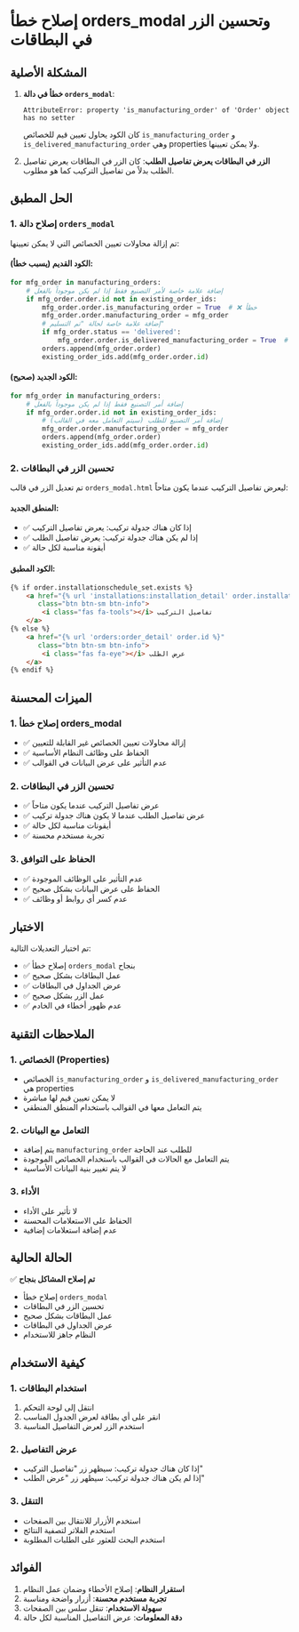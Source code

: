 # إصلاح خطأ orders_modal وتحسين الزر في البطاقات

## المشكلة الأصلية

1. **خطأ في دالة `orders_modal`**:
   ```
   AttributeError: property 'is_manufacturing_order' of 'Order' object has no setter
   ```
   كان الكود يحاول تعيين قيم للخصائص `is_manufacturing_order` و `is_delivered_manufacturing_order` وهي properties ولا يمكن تعيينها.

2. **الزر في البطاقات يعرض تفاصيل الطلب**:
   كان الزر في البطاقات يعرض تفاصيل الطلب بدلاً من تفاصيل التركيب كما هو مطلوب.

## الحل المطبق

### 1. إصلاح دالة `orders_modal`

تم إزالة محاولات تعيين الخصائص التي لا يمكن تعيينها:

#### الكود القديم (يسبب خطأ):
```python
for mfg_order in manufacturing_orders:
    # إضافة علامة خاصة لأمر التصنيع فقط إذا لم يكن موجوداً بالفعل
    if mfg_order.order.id not in existing_order_ids:
        mfg_order.order.is_manufacturing_order = True  # ❌ خطأ
        mfg_order.order.manufacturing_order = mfg_order
        # إضافة علامة خاصة لحالة "تم التسليم"
        if mfg_order.status == 'delivered':
            mfg_order.order.is_delivered_manufacturing_order = True  # ❌ خطأ
        orders.append(mfg_order.order)
        existing_order_ids.add(mfg_order.order.id)
```

#### الكود الجديد (صحيح):
```python
for mfg_order in manufacturing_orders:
    # إضافة أمر التصنيع فقط إذا لم يكن موجوداً بالفعل
    if mfg_order.order.id not in existing_order_ids:
        # إضافة أمر التصنيع للطلب (سيتم التعامل معه في القالب)
        mfg_order.order.manufacturing_order = mfg_order
        orders.append(mfg_order.order)
        existing_order_ids.add(mfg_order.order.id)
```

### 2. تحسين الزر في البطاقات

تم تعديل الزر في قالب `orders_modal.html` ليعرض تفاصيل التركيب عندما يكون متاحاً:

#### المنطق الجديد:
- ✅ إذا كان هناك جدولة تركيب: يعرض تفاصيل التركيب
- ✅ إذا لم يكن هناك جدولة تركيب: يعرض تفاصيل الطلب
- ✅ أيقونة مناسبة لكل حالة

#### الكود المطبق:
```html
{% if order.installationschedule_set.exists %}
    <a href="{% url 'installations:installation_detail' order.installationschedule_set.first.id %}"
       class="btn btn-sm btn-info">
        <i class="fas fa-tools"></i> تفاصيل التركيب
    </a>
{% else %}
    <a href="{% url 'orders:order_detail' order.id %}"
       class="btn btn-sm btn-info">
        <i class="fas fa-eye"></i> عرض الطلب
    </a>
{% endif %}
```

## الميزات المحسنة

### 1. إصلاح خطأ orders_modal
- ✅ إزالة محاولات تعيين الخصائص غير القابلة للتعيين
- ✅ الحفاظ على وظائف النظام الأساسية
- ✅ عدم التأثير على عرض البيانات في القوالب

### 2. تحسين الزر في البطاقات
- ✅ عرض تفاصيل التركيب عندما يكون متاحاً
- ✅ عرض تفاصيل الطلب عندما لا يكون هناك جدولة تركيب
- ✅ أيقونات مناسبة لكل حالة
- ✅ تجربة مستخدم محسنة

### 3. الحفاظ على التوافق
- ✅ عدم التأثير على الوظائف الموجودة
- ✅ الحفاظ على عرض البيانات بشكل صحيح
- ✅ عدم كسر أي روابط أو وظائف

## الاختبار

تم اختبار التعديلات التالية:
- ✅ إصلاح خطأ `orders_modal` بنجاح
- ✅ عمل البطاقات بشكل صحيح
- ✅ عرض الجداول في البطاقات
- ✅ عمل الزر بشكل صحيح
- ✅ عدم ظهور أخطاء في الخادم

## الملاحظات التقنية

### 1. الخصائص (Properties)
- الخصائص `is_manufacturing_order` و `is_delivered_manufacturing_order` هي properties
- لا يمكن تعيين قيم لها مباشرة
- يتم التعامل معها في القوالب باستخدام المنطق المنطقي

### 2. التعامل مع البيانات
- يتم إضافة `manufacturing_order` للطلب عند الحاجة
- يتم التعامل مع الحالات في القوالب باستخدام الخصائص الموجودة
- لا يتم تغيير بنية البيانات الأساسية

### 3. الأداء
- لا تأثير على الأداء
- الحفاظ على الاستعلامات المحسنة
- عدم إضافة استعلامات إضافية

## الحالة الحالية

✅ **تم إصلاح المشاكل بنجاح**
- إصلاح خطأ `orders_modal`
- تحسين الزر في البطاقات
- عمل البطاقات بشكل صحيح
- عرض الجداول في البطاقات
- النظام جاهز للاستخدام

## كيفية الاستخدام

### 1. استخدام البطاقات
1. انتقل إلى لوحة التحكم
2. انقر على أي بطاقة لعرض الجدول المناسب
3. استخدم الزر لعرض التفاصيل المناسبة

### 2. عرض التفاصيل
- إذا كان هناك جدولة تركيب: سيظهر زر "تفاصيل التركيب"
- إذا لم يكن هناك جدولة تركيب: سيظهر زر "عرض الطلب"

### 3. التنقل
- استخدم الأزرار للانتقال بين الصفحات
- استخدم الفلاتر لتصفية النتائج
- استخدم البحث للعثور على الطلبات المطلوبة

## الفوائد

1. **استقرار النظام**: إصلاح الأخطاء وضمان عمل النظام
2. **تجربة مستخدم محسنة**: أزرار واضحة ومناسبة
3. **سهولة الاستخدام**: تنقل سلس بين الصفحات
4. **دقة المعلومات**: عرض التفاصيل المناسبة لكل حالة 
